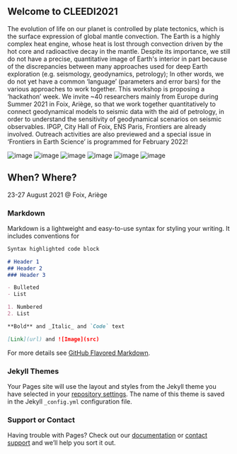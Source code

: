 ## Welcome to CLEEDI2021

The evolution of life on our planet is controlled by plate tectonics, which is the surface expression of global mantle convection. The Earth is a highly complex heat engine, whose heat is lost through convection driven by the hot core and radioactive decay in the mantle. Despite its importance, we still do not have a precise, quantitative image of Earth's interior in part because of the discrepancies between many approaches used for deep Earth exploration (e.g. seismology, geodynamics, petrology); In other words, we do not yet have a common ‘language’ (parameters and error bars) for the various approaches to work together. This workshop is proposing a ‘hackathon’ week. We invite ~40 researchers mainly from Europe during Summer 2021 in Foix, Ariège, so that we work together quantitatively to connect geodynamical models to seismic data with the aid of petrology, in order to understand the sensitivity of geodynamical scenarios on seismic observables. IPGP, City Hall of Foix, ENS Paris, Frontiers are already involved. Outreach activities are also previewed and a special issue in ‘Frontiers in Earth Science’ is programmed for February 2022!

![image](https://user-images.githubusercontent.com/4628711/112644072-4ebf9c80-8e45-11eb-82f5-662e0eb6b815.png)
![image](https://user-images.githubusercontent.com/4628711/112644084-52532380-8e45-11eb-8335-a784cf0b53b2.png)
![image](https://user-images.githubusercontent.com/4628711/112644095-554e1400-8e45-11eb-9af6-6222528b1156.png)
![image](https://user-images.githubusercontent.com/4628711/112644104-57b06e00-8e45-11eb-9f85-44626a81fe5d.png)
![image](https://user-images.githubusercontent.com/4628711/112644114-5a12c800-8e45-11eb-82f6-afbb17b8f33a.png)
![image](https://user-images.githubusercontent.com/4628711/112644122-5d0db880-8e45-11eb-8fbe-6b287af61976.png)

## When? Where?
23-27 August 2021 @ Foix, Ariège


### Markdown

Markdown is a lightweight and easy-to-use syntax for styling your writing. It includes conventions for

```markdown
Syntax highlighted code block

# Header 1
## Header 2
### Header 3

- Bulleted
- List

1. Numbered
2. List

**Bold** and _Italic_ and `Code` text

[Link](url) and ![Image](src)
```

For more details see [GitHub Flavored Markdown](https://guides.github.com/features/mastering-markdown/).

### Jekyll Themes

Your Pages site will use the layout and styles from the Jekyll theme you have selected in your [repository settings](https://github.com/IPGP/CLEEDI2021/settings). The name of this theme is saved in the Jekyll `_config.yml` configuration file.

### Support or Contact

Having trouble with Pages? Check out our [documentation](https://docs.github.com/categories/github-pages-basics/) or [contact support](https://support.github.com/contact) and we’ll help you sort it out.
